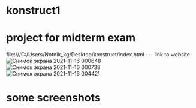 # konstruct1
# project for midterm exam
file:///C:/Users/Notnik_kg/Desktop/konstruct/index.html --- link to website
![Снимок экрана 2021-11-16 000648](https://user-images.githubusercontent.com/75973049/141832401-48907361-e9d6-4d6c-9f4a-563be7a8d20c.png)
![Снимок экрана 2021-11-16 000738](https://user-images.githubusercontent.com/75973049/141832450-760245ec-c646-4a4f-8889-2621bd7112eb.png)
![Снимок экрана 2021-11-16 004421](https://user-images.githubusercontent.com/75973049/141837052-791183fa-1f12-404a-918d-79b05cb0abb6.png)

# some screenshots
